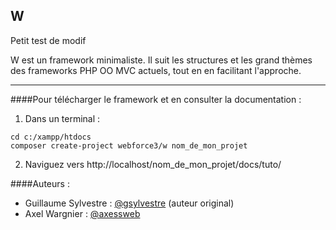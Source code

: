 ## W

Petit test de modif

W est un framework minimaliste. Il suit les structures et les grand thèmes des frameworks PHP OO MVC actuels, tout en en facilitant l'approche.

---

####Pour télécharger le framework et en consulter la documentation :

1. Dans un terminal :

  ```
  cd c:/xampp/htdocs
  composer create-project webforce3/w nom_de_mon_projet
  ```

2. Naviguez vers http://localhost/nom_de_mon_projet/docs/tuto/


####Auteurs :
* Guillaume Sylvestre : [@gsylvestre](https://github.com/gsylvestre) (auteur original)
* Axel Wargnier : [@axessweb](https://github.com/axessweb)
